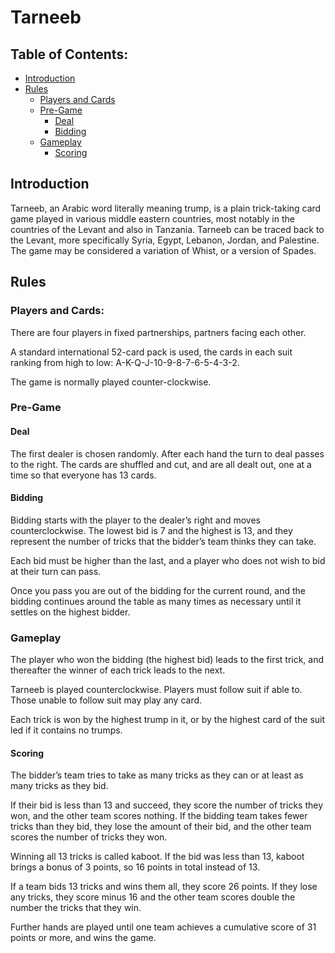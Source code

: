 # Tarneeb

## Table of Contents:

- [Introduction](https://github.com/qusaifares/tarneeb#Introduction)
- [Rules](#rules)
  - [Players and Cards](#players-and-cards)
  - [Pre-Game](#pre-game)
    - [Deal](deal)
    - [Bidding](#bidding)
  - [Gameplay](#gameplay)
    - [Scoring](#scoring)

## Introduction

Tarneeb, an Arabic word literally meaning trump, is a plain trick-taking card game played in various middle eastern countries, most notably in the countries of the Levant and also in Tanzania. Tarneeb can be traced back to the Levant, more specifically Syria, Egypt, Lebanon, Jordan, and Palestine. The game may be considered a variation of Whist, or a version of Spades.

## Rules

### Players and Cards:

There are four players in fixed partnerships, partners facing each other.

A standard international 52-card pack is used, the cards in each suit ranking from high to low: A-K-Q-J-10-9-8-7-6-5-4-3-2.

The game is normally played counter-clockwise.

### Pre-Game

#### Deal

The first dealer is chosen randomly. After each hand the turn to deal passes to the right. The cards are shuffled and cut, and are all dealt out, one at a time so that everyone has 13 cards.

#### Bidding

Bidding starts with the player to the dealer’s right and moves counterclockwise. The lowest bid is 7 and the highest is 13, and they represent the number of tricks that the bidder’s team thinks they can take.

Each bid must be higher than the last, and a player who does not wish to bid at their turn can pass.

Once you pass you are out of the bidding for the current round, and the bidding continues around the table as many times as necessary until it settles on the highest bidder.

### Gameplay

The player who won the bidding (the highest bid) leads to the first trick, and thereafter the winner of each trick leads to the next.

Tarneeb is played counterclockwise. Players must follow suit if able to. Those unable to follow suit may play any card.

Each trick is won by the highest trump in it, or by the highest card of the suit led if it contains no trumps.

#### Scoring

The bidder’s team tries to take as many tricks as they can or at least as many tricks as they bid.

If their bid is less than 13 and succeed, they score the number of tricks they won, and the other team scores nothing. If the bidding team takes fewer tricks than they bid, they lose the amount of their bid, and the other team scores the number of tricks they won.

Winning all 13 tricks is called kaboot. If the bid was less than 13, kaboot brings a bonus of 3 points, so 16 points in total instead of 13.

If a team bids 13 tricks and wins them all, they score 26 points. If they lose any tricks, they score minus 16 and the other team scores double the number the tricks that they win.

Further hands are played until one team achieves a cumulative score of 31 points or more, and wins the game.

